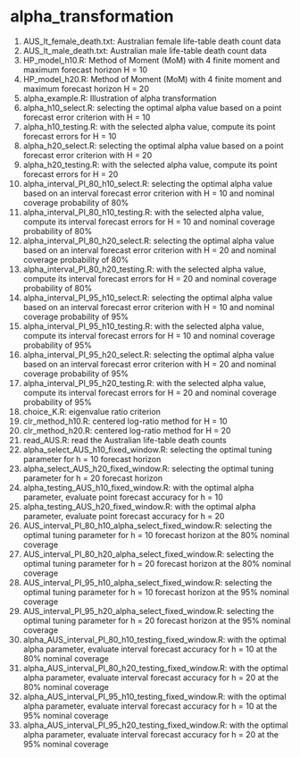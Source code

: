 # alpha_transformation

1. AUS_lt_female_death.txt: Australian female life-table death count data
2. AUS_lt_male_death.txt: Australian male life-table death count data
3. HP_model_h10.R: Method of Moment (MoM) with 4 finite moment and maximum forecast horizon H = 10
4. HP_model_h20.R: Method of Moment (MoM) with 4 finite moment and maximum forecast horizon H = 20
5. alpha_example.R: Illustration of alpha transformation
6. alpha_h10_select.R: selecting the optimal alpha value based on a point forecast error criterion with H = 10
7. alpha_h10_testing.R: with the selected alpha value, compute its point forecast errors for H = 10
8. alpha_h20_select.R: selecting the optimal alpha value based on a point forecast error criterion with H = 20
9. alpha_h20_testing.R: with the selected alpha value, compute its point forecast errors for H = 20
10. alpha_interval_PI_80_h10_select.R: selecting the optimal alpha value based on an interval forecast error criterion with H = 10 and nominal coverage probability of 80%
11. alpha_interval_PI_80_h10_testing.R: with the selected alpha value, compute its interval forecast errors for H = 10 and nominal coverage probability of 80%
12. alpha_interval_PI_80_h20_select.R: selecting the optimal alpha value based on an interval forecast error criterion with H = 20 and nominal coverage probability of 80%
13. alpha_interval_PI_80_h20_testing.R: with the selected alpha value, compute its interval forecast errors for H = 20 and nominal coverage probability of 80%
14. alpha_interval_PI_95_h10_select.R: selecting the optimal alpha value based on an interval forecast error criterion with H = 10 and nominal coverage probability of 95%
15. alpha_interval_PI_95_h10_testing.R: with the selected alpha value, compute its interval forecast errors for H = 10 and nominal coverage probability of 95%
16. alpha_interval_PI_95_h20_select.R: selecting the optimal alpha value based on an interval forecast error criterion with H = 20 and nominal coverage probability of 95%
17. alpha_interval_PI_95_h20_testing.R: with the selected alpha value, compute its interval forecast errors for H = 20 and nominal coverage probability of 95%
18. choice_K.R: eigenvalue ratio criterion
19. clr_method_h10.R: centered log-ratio method for H = 10
20. clr_method_h20.R: centered log-ratio method for H = 20
21. read_AUS.R: read the Australian life-table death counts
22. alpha_select_AUS_h10_fixed_window.R: selecting the optimal tuning parameter for h = 10 forecast horizon
23. alpha_select_AUS_h20_fixed_window.R: selecting the optimal tuning parameter for h = 20 forecast horizon
24. alpha_testing_AUS_h10_fixed_window.R: with the optimal alpha parameter, evaluate point forecast accuracy for h = 10
25. alpha_testing_AUS_h20_fixed_window.R: with the optimal alpha parameter, evaluate point forecast accuracy for h = 20
26. AUS_interval_PI_80_h10_alpha_select_fixed_window.R: selecting the optimal tuning parameter for h = 10 forecast horizon at the 80% nominal coverage
27. AUS_interval_PI_80_h20_alpha_select_fixed_window.R: selecting the optimal tuning parameter for h = 20 forecast horizon at the 80% nominal coverage
28. AUS_interval_PI_95_h10_alpha_select_fixed_window.R: selecting the optimal tuning parameter for h = 10 forecast horizon at the 95% nominal coverage
29. AUS_interval_PI_95_h20_alpha_select_fixed_window.R: selecting the optimal tuning parameter for h = 20 forecast horizon at the 95% nominal coverage
30. alpha_AUS_interval_PI_80_h10_testing_fixed_window.R: with the optimal alpha parameter, evaluate interval forecast accuracy for h = 10 at the 80% nominal coverage
31. alpha_AUS_interval_PI_80_h20_testing_fixed_window.R: with the optimal alpha parameter, evaluate interval forecast accuracy for h = 20 at the 80% nominal coverage
32. alpha_AUS_interval_PI_95_h10_testing_fixed_window.R: with the optimal alpha parameter, evaluate interval forecast accuracy for h = 10 at the 95% nominal coverage
33. alpha_AUS_interval_PI_95_h20_testing_fixed_window.R: with the optimal alpha parameter, evaluate interval forecast accuracy for h = 20 at the 95% nominal coverage
